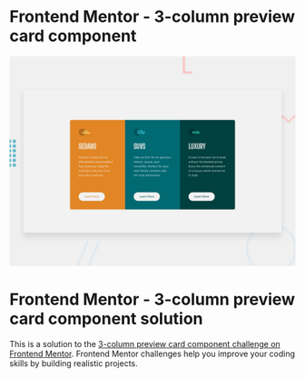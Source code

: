 # Frontend Mentor - 3-column preview card component

![Design preview for the 3-column preview card component coding challenge](./design/desktop-preview.jpg)

# Frontend Mentor - 3-column preview card component solution

This is a solution to the [3-column preview card component challenge on Frontend Mentor](https://www.frontendmentor.io/challenges/3column-preview-card-component-pH92eAR2-). Frontend Mentor challenges help you improve your coding skills by building realistic projects. 

